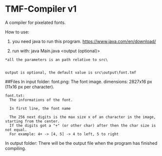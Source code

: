 # TMF-Compiler v1
A compiler for pixelated fonts.


How to use:
  1. you need java to run this program. https://www.java.com/en/download/

  2. run with:
    java Main.java <fontImage> <fontInfo> <output (optional)>

    *all the parameters is an path relative to src\


    output is optional, the default value is src\output\font.tmf


##Files
  In input folder:
    font.png:
      The font image.
      dimensions: 2827x16 px (11x16 px per character).

    font.txt:
      The informations of the font.

      In first line, the font name

      The 256 next digits is the max size x of an character in the image, starting from the center.
      If the digits got a "+" (or other char) after then the char size is not equal.
      For example: 4+ -> [4, 5] -> 4 to left, 5 to right

  In output folder:
    There will be the output file when the program has finished compiling.

